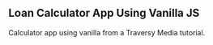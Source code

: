 ## Loan Calculator App Using Vanilla JS
Calculator app using vanilla from a Traversy Media tutorial.